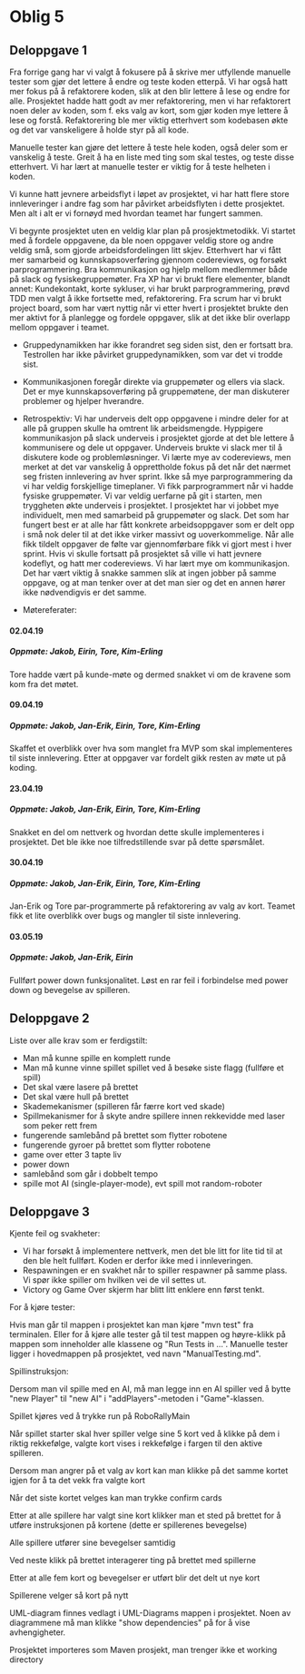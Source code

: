# Oblig 5

## Deloppgave 1
 Fra forrige gang har vi valgt å fokusere på å skrive mer utfyllende manuelle tester som gjør det lettere å endre og teste koden etterpå.
  Vi har også hatt mer fokus på å refaktorere koden, slik at den blir lettere å lese og endre for alle. Prosjektet hadde hatt godt av mer refaktorering, men vi har refaktorert noen deler av koden, som f. eks valg av kort, som gjør koden mye lettere å lese og forstå. Refaktorering ble mer viktig etterhvert som kodebasen økte og det var vanskeligere å holde styr på all kode.
  
  Manuelle tester kan gjøre det lettere å teste hele koden, også deler som er vanskelig å teste. Greit å ha en liste med ting som skal testes, og teste disse etterhvert. Vi har lært at manuelle tester er viktig for å teste helheten i koden.
  
  Vi kunne hatt jevnere arbeidsflyt i løpet av prosjektet, vi har hatt flere store innleveringer i andre fag som har påvirket arbeidsflyten i dette prosjektet. Men alt i alt er vi fornøyd med hvordan teamet har fungert sammen. 
  
  Vi begynte prosjektet uten en veldig klar plan på prosjektmetodikk. Vi startet med å fordele oppgavene, da ble noen oppgaver veldig store og andre veldig små, som gjorde arbeidsfordelingen litt skjev. Etterhvert har vi fått mer samarbeid og kunnskapsoverføring gjennom codereviews, og forsøkt parprogrammering. Bra kommunikasjon og hjelp mellom medlemmer både på slack og fysiskegruppemøter.
  Fra XP har vi brukt flere elementer, blandt annet: Kundekontakt, korte sykluser, vi har brukt parprogrammering, prøvd TDD men valgt å ikke fortsette med, refaktorering.
  Fra scrum har vi brukt project board, som har vært nyttig når vi etter hvert i prosjektet brukte den mer aktivt for å planlegge og fordele oppgaver, slik at det ikke blir overlapp mellom oppgaver i teamet.

- Gruppedynamikken har ikke forandret seg siden sist, den er fortsatt bra. Testrollen har ikke påvirket gruppedynamikken, som var det vi trodde sist.

- Kommunikasjonen foregår direkte via gruppemøter og ellers via slack. Det er mye kunnskapsoverføring på gruppemøtene, der man diskuterer problemer og hjelper hverandre.  

- Retrospektiv:
Vi har underveis delt opp oppgavene i mindre deler for at alle på gruppen skulle ha omtrent lik arbeidsmengde.
Hyppigere kommunikasjon på slack underveis i prosjektet gjorde at det ble lettere å kommunisere og dele ut oppgaver.
Underveis brukte vi slack mer til å diskutere kode og problemløsninger.
Vi lærte mye av codereviews, men merket at det var vanskelig å opprettholde fokus på det når det nærmet seg fristen innlevering av hver sprint.
Ikke så mye parprogrammering da vi har veldig forskjellige timeplaner. Vi fikk parprogrammert når vi hadde fysiske gruppemøter.
Vi var veldig uerfarne på git i starten, men tryggheten økte underveis i prosjektet.
I prosjektet har vi jobbet mye individuelt, men med samarbeid på gruppemøter og slack.
Det som har fungert best er at alle har fått konkrete arbeidsoppgaver som er delt opp i små nok deler til at det ikke virker massivt og uoverkommelige. Når alle fikk tildelt oppgaver de følte var gjennomførbare fikk vi gjort mest i hver sprint. 
Hvis vi skulle fortsatt på prosjektet så ville vi hatt jevnere kodeflyt, og hatt mer codereviews.
Vi har lært mye om kommunikasjon. Det har vært viktig å snakke sammen slik at ingen jobber på samme oppgave, og at man tenker over at det man sier og det en annen hører ikke nødvendigvis er det samme. 
- Møtereferater: 
#### 02.04.19
##### Oppmøte: Jakob, Eirin, Tore, Kim-Erling
Tore hadde vært på kunde-møte og dermed snakket vi om de kravene som kom fra det møtet. 

#### 09.04.19
##### Oppmøte: Jakob, Jan-Erik, Eirin, Tore, Kim-Erling
Skaffet et overblikk over hva som manglet fra MVP som skal implementeres til siste innlevering. Etter at oppgaver var fordelt
gikk resten av møte ut på koding. 

#### 23.04.19
##### Oppmøte: Jakob, Jan-Erik, Eirin, Tore, Kim-Erling
Snakket en del om nettverk og hvordan dette skulle implementeres i prosjektet. Det ble ikke noe tilfredstillende svar på dette 
spørsmålet. 

#### 30.04.19
##### Oppmøte: Jakob, Jan-Erik, Eirin, Tore, Kim-Erling
Jan-Erik og Tore par-programmerte på refaktorering av valg av kort. Teamet fikk et lite overblikk over bugs og mangler til siste innlevering. 

#### 03.05.19
##### Oppmøte: Jakob, Jan-Erik, Eirin
Fullført power down funksjonalitet. Løst en rar feil i forbindelse med power down og bevegelse av spilleren.

## Deloppgave 2
Liste over alle krav som er ferdigstilt:
- Man må kunne spille en komplett runde
- Man må kunne vinne spillet spillet ved å besøke siste flagg (fullføre et spill)
- Det skal være lasere på brettet
- Det skal være hull på brettet
- Skademekanismer (spilleren får færre kort ved skade)
- Spillmekanismer for å skyte andre spillere innen rekkevidde med laser som peker rett frem
- fungerende samlebånd på brettet som flytter robotene
- fungerende gyroer på brettet som flytter robotene
- game over etter 3 tapte liv
- power down
- samlebånd som går i dobbelt tempo
- spille mot AI (single-player-mode), evt spill mot random-roboter


## Deloppgave 3

Kjente feil og svakheter:
- Vi har forsøkt å implementere nettverk, men det ble litt for lite tid til at den ble helt fullført. Koden er derfor ikke med i innleveringen.
- Respawningen er en svakhet når to spiller respawner på samme plass. Vi spør ikke spiller om hvilken vei de vil settes ut.
- Victory og Game Over skjerm har blitt litt enklere enn først tenkt. 


For å kjøre tester: 

Hvis man går til mappen i prosjektet kan man kjøre "mvn test" fra terminalen.
Eller for å kjøre alle tester gå til test mappen og høyre-klikk på mappen som inneholder alle klassene og "Run Tests in ...". Manuelle tester ligger i hovedmappen på prosjektet, ved navn "ManualTesting.md".

Spillinstruksjon: 

Dersom man vil spille med en AI, må man legge inn en AI spiller ved å bytte "new Player" til "new AI" i "addPlayers"-metoden i "Game"-klassen.

Spillet kjøres ved å trykke run på RoboRallyMain

Når spillet starter skal hver spiller velge sine 5 kort ved å klikke på dem i riktig rekkefølge, valgte kort vises i rekkefølge i fargen til den aktive spilleren.

Dersom man angrer på et valg av kort kan man klikke på det samme kortet igjen for å ta det vekk fra valgte kort

Når det siste kortet velges kan man trykke confirm cards

Etter at alle spillere har valgt sine kort klikker man et sted på brettet for å utføre instruksjonen på kortene (dette er spillerenes bevegelse)

Alle spillere utfører sine bevegelser samtidig

Ved neste klikk på brettet interagerer ting på brettet med spillerne

Etter at alle fem kort og bevegelser er utført blir det delt ut nye kort

Spillerene velger så kort på nytt

UML-diagram finnes vedlagt i UML-Diagrams mappen i prosjektet. Noen av diagrammene må man klikke "show dependencies" på for å vise avhengigheter.

Prosjektet importeres som Maven prosjekt, man trenger ikke et working directory

